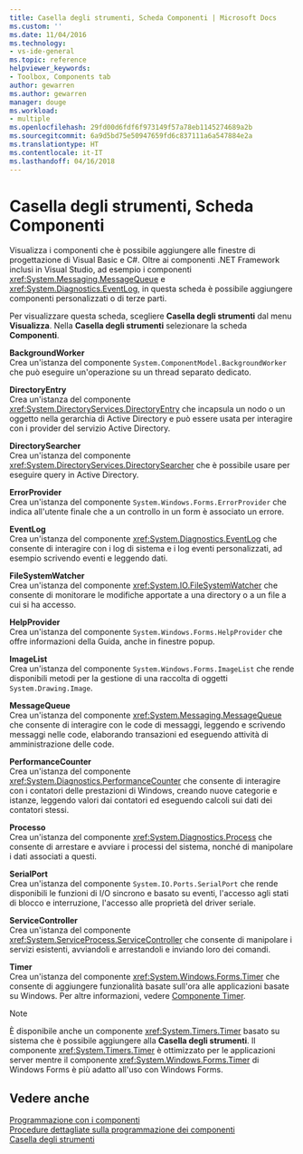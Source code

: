 ```yaml
---
title: Casella degli strumenti, Scheda Componenti | Microsoft Docs
ms.custom: ''
ms.date: 11/04/2016
ms.technology:
- vs-ide-general
ms.topic: reference
helpviewer_keywords:
- Toolbox, Components tab
author: gewarren
ms.author: gewarren
manager: douge
ms.workload:
- multiple
ms.openlocfilehash: 29fd00d6fdf6f973149f57a78eb1145274689a2b
ms.sourcegitcommit: 6a9d5bd75e50947659fd6c837111a6a547884e2a
ms.translationtype: HT
ms.contentlocale: it-IT
ms.lasthandoff: 04/16/2018
---
```

# <a name="toolbox-components-tab"></a>Casella degli strumenti, Scheda Componenti

Visualizza i componenti che è possibile aggiungere alle finestre di progettazione di Visual Basic e C#. Oltre ai componenti .NET Framework inclusi in Visual Studio, ad esempio i componenti <xref:System.Messaging.MessageQueue> e <xref:System.Diagnostics.EventLog>, in questa scheda è possibile aggiungere componenti personalizzati o di terze parti.
  
 Per visualizzare questa scheda, scegliere **Casella degli strumenti** dal menu **Visualizza**. Nella **Casella degli strumenti** selezionare la scheda **Componenti**.  
  
 **BackgroundWorker**  
 Crea un'istanza del componente `System.ComponentModel.BackgroundWorker` che può eseguire un'operazione su un thread separato dedicato.  
  
 **DirectoryEntry**  
 Crea un'istanza del componente <xref:System.DirectoryServices.DirectoryEntry> che incapsula un nodo o un oggetto nella gerarchia di Active Directory e può essere usata per interagire con i provider del servizio Active Directory.  
  
 **DirectorySearcher**  
 Crea un'istanza del componente <xref:System.DirectoryServices.DirectorySearcher> che è possibile usare per eseguire query in Active Directory.  
  
 **ErrorProvider**  
 Crea un'istanza del componente `System.Windows.Forms.ErrorProvider` che indica all'utente finale che a un controllo in un form è associato un errore.  
  
 **EventLog**  
 Crea un'istanza del componente <xref:System.Diagnostics.EventLog> che consente di interagire con i log di sistema e i log eventi personalizzati, ad esempio scrivendo eventi e leggendo dati.
  
 **FileSystemWatcher**  
 Crea un'istanza del componente <xref:System.IO.FileSystemWatcher> che consente di monitorare le modifiche apportate a una directory o a un file a cui si ha accesso.
  
 **HelpProvider**  
 Crea un'istanza del componente `System.Windows.Forms.HelpProvider` che offre informazioni della Guida, anche in finestre popup.  
  
 **ImageList**  
 Crea un'istanza del componente `System.Windows.Forms.ImageList` che rende disponibili metodi per la gestione di una raccolta di oggetti `System.Drawing.Image`.  
  
 **MessageQueue**  
 Crea un'istanza del componente <xref:System.Messaging.MessageQueue> che consente di interagire con le code di messaggi, leggendo e scrivendo messaggi nelle code, elaborando transazioni ed eseguendo attività di amministrazione delle code.

 **PerformanceCounter**  
 Crea un'istanza del componente <xref:System.Diagnostics.PerformanceCounter> che consente di interagire con i contatori delle prestazioni di Windows, creando nuove categorie e istanze, leggendo valori dai contatori ed eseguendo calcoli sui dati dei contatori stessi.
  
 **Processo**  
 Crea un'istanza del componente <xref:System.Diagnostics.Process> che consente di arrestare e avviare i processi del sistema, nonché di manipolare i dati associati a questi.
  
 **SerialPort**  
 Crea un'istanza del componente `System.IO.Ports.SerialPort` che rende disponibili le funzioni di I/O sincrono e basato su eventi, l'accesso agli stati di blocco e interruzione, l'accesso alle proprietà del driver seriale.  
  
 **ServiceController**  
 Crea un'istanza del componente <xref:System.ServiceProcess.ServiceController> che consente di manipolare i servizi esistenti, avviandoli e arrestandoli e inviando loro dei comandi.
  
 **Timer**  
 Crea un'istanza del componente <xref:System.Windows.Forms.Timer> che consente di aggiungere funzionalità basate sull'ora alle applicazioni basate su Windows. Per altre informazioni, vedere [Componente Timer](/dotnet/framework/winforms/controls/timer-component-windows-forms).  
  
> [!NOTE]
>  È disponibile anche un componente <xref:System.Timers.Timer> basato su sistema che è possibile aggiungere alla **Casella degli strumenti**. Il componente <xref:System.Timers.Timer> è ottimizzato per le applicazioni server mentre il componente <xref:System.Windows.Forms.Timer> di Windows Forms è più adatto all'uso con Windows Forms.  
  
## <a name="see-also"></a>Vedere anche

[Programmazione con i componenti](http://msdn.microsoft.com/Library/d4d4fcb4-e0b8-46b3-b679-7ee0026eb9e3)  
[Procedure dettagliate sulla programmazione dei componenti](http://msdn.microsoft.com/Library/373cacf7-479e-4b05-991c-5cb18824e913)  
[Casella degli strumenti](../../ide/reference/toolbox.md)